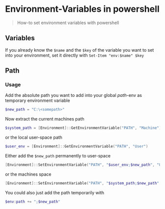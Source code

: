 # Environment-Variables in powershell

> How-to set environment variables with powershell

## Variables

If you already know the `$name` and the `$key` of the variable you want to set into your environment, set it directly with `Set-Item "env:$name" $key`

## Path

### Usage

Add the absolute path you want to add into your global *path*-env as temporary environment variable

```powershell
$new_path = "C:\<somepath>"
```

Now extract the current machines path

```powershell
$system_path = [Environment]::GetEnvironmentVariable("PATH", "Machine")
```

or the local user-space path

```powershell
$user_env = [Environment]::GetEnvironmentVariable("PATH", "User")
```

Either add the `$new_path` permanently to user-space

```powershell
[Environment]::SetEnvironmentVariable("PATH", "$user_env;$new_path", "User")
```

or the machines space

```powershell
[Environment]::SetEnvironmentVariable("PATH", "$system_path;$new_path", "Machine")
```

You could also just add the path temporarily with

```powershell
$env:path += ";$new_path"
```
